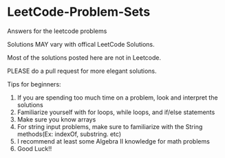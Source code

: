 # LeetCode-Problem-Sets
Answers for the leetcode problems

Solutions MAY vary with offical LeetCode Solutions.

Most of the solutions posted here are not in Leetcode.

PLEASE do a pull request for more elegant solutions.


Tips for beginners:
1. If you are spending too much time on a problem, look and interpret the solutions
2. Familiarize yourself with for loops, while loops, and if/else statements
3. Make sure you know arrays
4. For string input problems, make sure to familiarize with the String methods(Ex: indexOf, substring. etc)
5. I recommend at least some Algebra II knowledge for math problems
6. Good Luck!!



